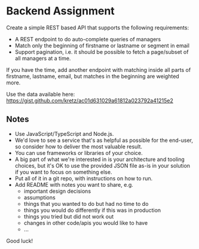 # Backend Assignment

Create a simple REST based API that supports the following requirements:
- A REST endpoint to do auto-complete queries of managers
- Match only the beginning of firstname or lastname or segment in email
- Support pagination, i.e. it should be possible to fetch a page/subset of all managers at a time.

If you have the time, add another endpoint with matching inside all parts of firstname, lastname, email, but matches in the beginning are weighted more.

Use the data available here: https://gist.github.com/kretz/ac01d631029a61812a023792a41215e2

## Notes

- Use JavaScript/TypeScript and Node.js.
- We'd love to see a service that's as helpful as possible for the end-user, so consider how to deliver the most valuable result.
- You can use frameworks or libraries of your choice.
- A big part of what we're interested in is your architecture and tooling choices, but it's OK to use the provided JSON file as-is in your solution if you want to focus on something else.
- Put all of it in a git repo, with instructions on how to run.
- Add README with notes you want to share, e.g.
  * important design decisions
  * assumptions
  * things that you wanted to do but had no time to do
  * things you would do differently if this was in production
  * things you tried but did not work out
  * changes in other code/apis you would like to have
  * ...

Good luck!
